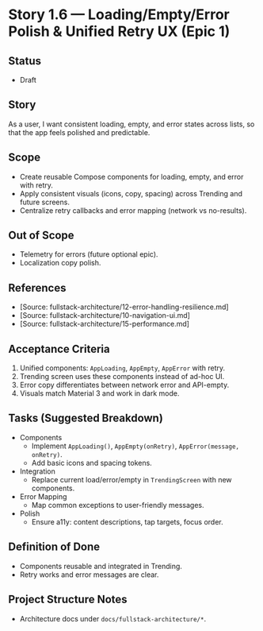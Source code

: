 # Story 1.6 — Loading/Empty/Error Polish & Unified Retry UX (Epic 1)

## Status
- Draft

## Story
As a user,
I want consistent loading, empty, and error states across lists,
so that the app feels polished and predictable.

## Scope
- Create reusable Compose components for loading, empty, and error with retry.
- Apply consistent visuals (icons, copy, spacing) across Trending and future screens.
- Centralize retry callbacks and error mapping (network vs no-results).

## Out of Scope
- Telemetry for errors (future optional epic).
- Localization copy polish.

## References
- [Source: fullstack-architecture/12-error-handling-resilience.md]
- [Source: fullstack-architecture/10-navigation-ui.md]
- [Source: fullstack-architecture/15-performance.md]

## Acceptance Criteria
1) Unified components: `AppLoading`, `AppEmpty`, `AppError` with retry.
2) Trending screen uses these components instead of ad-hoc UI.
3) Error copy differentiates between network error and API-empty.
4) Visuals match Material 3 and work in dark mode.

## Tasks (Suggested Breakdown)
- Components
  - Implement `AppLoading()`, `AppEmpty(onRetry)`, `AppError(message, onRetry)`.
  - Add basic icons and spacing tokens.
- Integration
  - Replace current load/error/empty in `TrendingScreen` with new components.
- Error Mapping
  - Map common exceptions to user-friendly messages.
- Polish
  - Ensure a11y: content descriptions, tap targets, focus order.

## Definition of Done
- Components reusable and integrated in Trending.
- Retry works and error messages are clear.

## Project Structure Notes
- Architecture docs under `docs/fullstack-architecture/*`.
